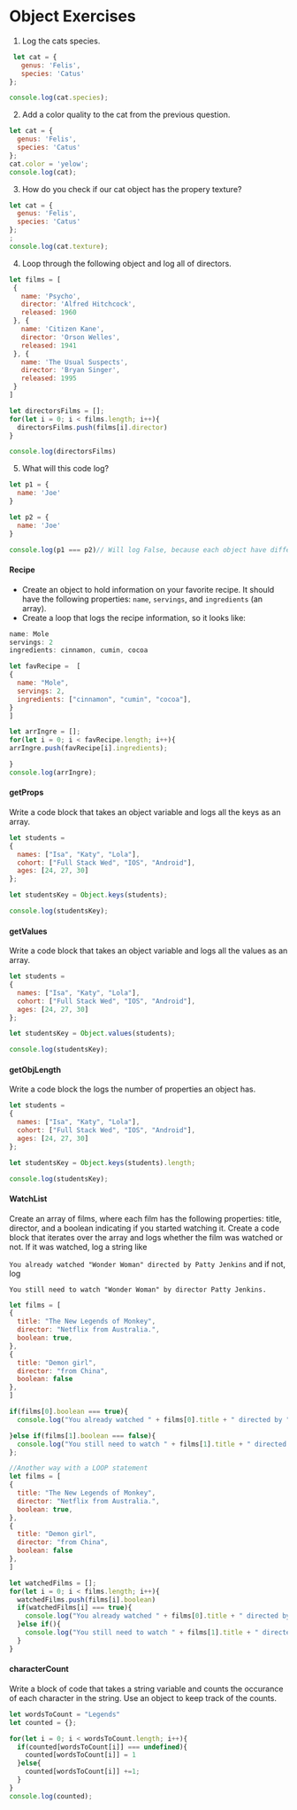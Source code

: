 # Object Exercises

1. Log the cats species.
```js
 let cat = {
   genus: 'Felis',
   species: 'Catus'
};

console.log(cat.species);
```

2. Add a color quality to the cat from the previous question.

```js
let cat = {
  genus: 'Felis',
  species: 'Catus'
};
cat.color = 'yelow';
console.log(cat);
```

3. How do you check if our cat object has the propery texture?

```js
let cat = {
  genus: 'Felis',
  species: 'Catus'
};
;
console.log(cat.texture);
```

4. Loop through the following object and log all of directors.

``` js
let films = [
 {
   name: 'Psycho',
   director: 'Alfred Hitchcock',
   released: 1960
 }, {
   name: 'Citizen Kane',
   director: 'Orson Welles',
   released: 1941
 }, {
   name: 'The Usual Suspects',
   director: 'Bryan Singer',
   released: 1995
 }
]

let directorsFilms = [];
for(let i = 0; i < films.length; i++){
  directorsFilms.push(films[i].director)
}

console.log(directorsFilms)
```


5. What will this code log?
```js
let p1 = {
  name: 'Joe'
}

let p2 = {
  name: 'Joe'
}

console.log(p1 === p2)// Will log False, because each object have different ID.

```


#### Recipe

* Create an object to hold information on your favorite recipe. It should have the following properties: `name`, `servings`, and `ingredients` (an array).
* Create a loop that logs the recipe information, so it looks like:

```javascript
name: Mole
servings: 2
ingredients: cinnamon, cumin, cocoa
```

```js
let favRecipe =  [
{
  name: "Mole",
  servings: 2,
  ingredients: ["cinnamon", "cumin", "cocoa"],
}
]

let arrIngre = [];
for(let i = 0; i < favRecipe.length; i++){
arrIngre.push(favRecipe[i].ingredients);

}
console.log(arrIngre);
```
#### getProps
Write a code block that takes an object variable and logs all the keys as an array.

```js
let students =
{
  names: ["Isa", "Katy", "Lola"],
  cohort: ["Full Stack Wed", "IOS", "Android"],
  ages: [24, 27, 30]
};

let studentsKey = Object.keys(students);

console.log(studentsKey);
```

#### getValues
Write a code block that takes an object variable and logs all the values as an array.

```js
let students =
{
  names: ["Isa", "Katy", "Lola"],
  cohort: ["Full Stack Wed", "IOS", "Android"],
  ages: [24, 27, 30]
};

let studentsKey = Object.values(students);

console.log(studentsKey);
```

#### getObjLength
Write a code block the logs the number of properties an object has.

```js
let students =
{
  names: ["Isa", "Katy", "Lola"],
  cohort: ["Full Stack Wed", "IOS", "Android"],
  ages: [24, 27, 30]
};

let studentsKey = Object.keys(students).length;

console.log(studentsKey);
```

#### WatchList
Create an array of films, where each film has the following properties: title, director, and a boolean indicating if you started watching it.
Create a code block that iterates over the array and logs whether the film was watched or not. If it was watched, log a string like

`You already watched "Wonder Woman" directed by Patty Jenkins`
and if not, log

`You still need to watch "Wonder Woman" by director Patty Jenkins.`

```js
let films = [
{
  title: "The New Legends of Monkey",
  director: "Netflix from Australia.",
  boolean: true,
},
{
  title: "Demon girl",
  director: "from China",
  boolean: false
},
]

if(films[0].boolean === true){
  console.log("You already watched " + films[0].title + " directed by " + films[0].director);

}else if(films[1].boolean === false){
  console.log("You still need to watch " + films[1].title + " directed by " + films[1].director);
};
```

```js
//Another way with a LOOP statement
let films = [
{
  title: "The New Legends of Monkey",
  director: "Netflix from Australia.",
  boolean: true,
},
{
  title: "Demon girl",
  director: "from China",
  boolean: false
},
]

let watchedFilms = [];
for(let i = 0; i < films.length; i++){
  watchedFilms.push(films[i].boolean)
  if(watchedFilms[i] === true){
    console.log("You already watched " + films[0].title + " directed by " + films[0].director);
  }else if(){
    console.log("You still need to watch " + films[1].title + " directed by " + films[1].director);
  }
}
```

#### characterCount
Write a block of code that takes a string variable and counts the occurance of each character in the string. Use an object to keep track of the counts.

```js
let wordsToCount = "Legends"
let counted = {};

for(let i = 0; i < wordsToCount.length; i++){
  if(counted[wordsToCount[i]] === undefined){
    counted[wordsToCount[i]] = 1
  }else{
    counted[wordsToCount[i]] +=1;
  }
}
console.log(counted);
```
